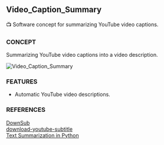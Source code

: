 ## Video_Caption_Summary 

📺 Software concept for summarizing YouTube video captions.

### CONCEPT

Summarizing YouTube video captions into a video description.

![Video_Caption_Summary](https://github.com/sourceduty/Video_Caption_Summary/assets/123030236/f84e474b-819f-4c7e-b1fc-0f20a0cae558)

### FEATURES

- Automatic YouTube video descriptions.

### REFERENCES

[DownSub](https://downsub.com/)
<br />
[download-youtube-subtitle](https://pypi.org/project/download-youtube-subtitle/)
<br />
[Text Summarization in Python](https://www.mygreatlearning.com/blog/text-summarization-in-python/)
